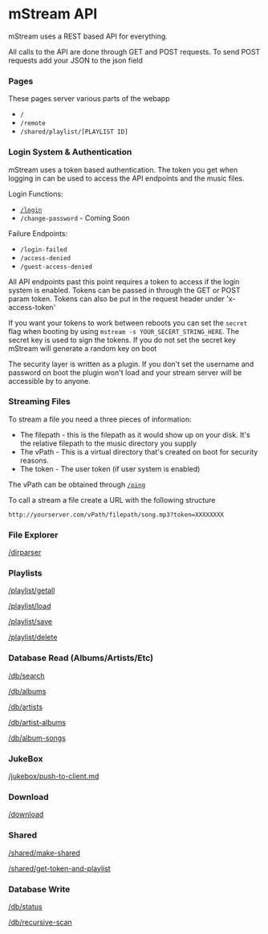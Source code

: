 # mStream API

mStream uses a REST based API for everything.  

All calls to the API are done through GET and POST requests.  To send POST requests add your JSON to the json field

### Pages

These pages server various parts of the webapp

* `/`
* `/remote`
* `/shared/playlist/[PLAYLIST ID]`

### Login System & Authentication

mStream uses a token based authentication.  The token you get when logging in can be used to access the API endpoints and the music files.

Login Functions:

* [`/login`](API/login.md)
* `/change-password` - Coming Soon

Failure Endpoints:

* `/login-failed`
* `/access-denied`
* `/guest-access-denied`

All API endpoints past this point requires a token to access if the login system is enabled.  Tokens can be passed in through the GET or POST param token.  Tokens can also be put in the request header under 'x-access-token'

If you want your tokens to work between reboots you can set the `secret` flag when booting by using `mstream -s YOUR_SECERT_STRING_HERE`.  The secret key is used to sign the tokens. If you do not set the secret key mStream will generate a random key on boot

The security layer is written as a plugin.  If you don't set the username and password on boot the plugin won't load and your stream server will be accessible by to anyone.

### Streaming Files

To stream a file you need a three pieces  of information:
- The filepath - this is the filepath as it would show up on your disk.  It's the relative filepath to the music directory  you supply
- The vPath - This is a virtual directory that's created on boot for security reasons.  
- The token - The user token (if user system is enabled)

The vPath can be obtained through [`/ping`](API/ping.md)

To call a stream a file create a URL with the following structure
```
http://yourserver.com/vPath/filepath/song.mp3?token=XXXXXXXX
```


### File Explorer

[/dirparser](API/dirparser.md)

### Playlists

[/playlist/getall](API/playlist_getall.md)

[/playlist/load](API/playlist_load.md)

[/playlist/save](API/playlist_save.md)

[/playlist/delete](API/playlist_delete.md)

### Database Read (Albums/Artists/Etc)

[/db/search](API/db_search.md)

[/db/albums](API/db_albums.md)

[/db/artists](API/db_artists.md)

[/db/artist-albums](API/artist-albums)

[/db/album-songs](API/album-songs)

### JukeBox

[/jukebox/push-to-client.md](API/jukebox_push-to-client.md)

### Download

[/download](API/download.md)

### Shared

[/shared/make-shared](API/shared_make-shared.md)

[/shared/get-token-and-playlist](API/shared_get-token-and-playlist.md)

### Database Write

[/db/status](API/db_status.md)

[/db/recursive-scan](API/db_recursive-scan.md)
